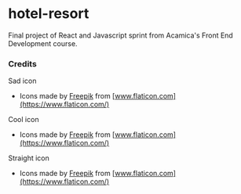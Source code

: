 # hotel-resort
Final project of React and Javascript sprint from Acamica's Front End Development course.


### Credits

Sad icon
- Icons made by [Freepik](https://www.freepik.com) from [www.flaticon.com](https://www.flaticon.com/)

Cool icon
- Icons made by [Freepik](https://www.freepik.com) from [www.flaticon.com](https://www.flaticon.com/)

Straight icon
- Icons made by [Freepik](https://www.freepik.com) from [www.flaticon.com](https://www.flaticon.com/)

